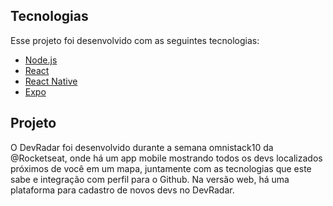 ## Tecnologias

Esse projeto foi desenvolvido com as seguintes tecnologias:

- [Node.js](https://nodejs.org/en/)
- [React](https://reactjs.org)
- [React Native](https://facebook.github.io/react-native/)
- [Expo](https://expo.io/)

## Projeto

O DevRadar foi desenvolvido durante a semana omnistack10 da @Rocketseat, onde há um app mobile mostrando todos os devs localizados próximos de você em um mapa, juntamente com as tecnologias que este sabe e integração com perfil para o Github. Na versão web, há uma plataforma para cadastro de novos devs no DevRadar.
